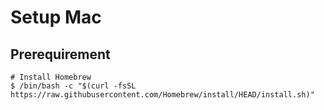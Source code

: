 # Setup Mac
## Prerequirement

```
# Install Homebrew
$ /bin/bash -c "$(curl -fsSL https://raw.githubusercontent.com/Homebrew/install/HEAD/install.sh)"
```
